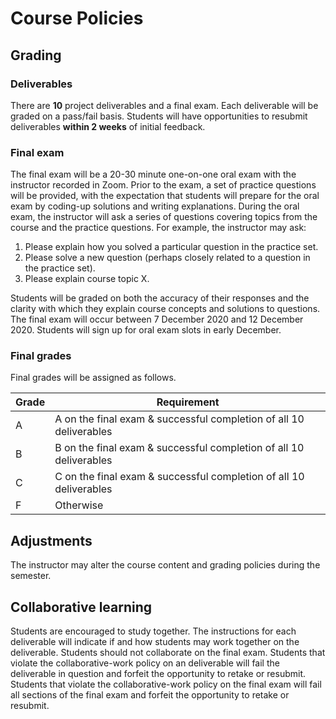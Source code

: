 # Course Policies

## Grading

### Deliverables 
There are **10** project deliverables and a final exam.  Each deliverable will be graded on a pass/fail basis.  Students will have opportunities to resubmit deliverables **within 2 weeks** of initial feedback. 

### Final exam

The final exam will be a 20-30 minute one-on-one oral exam with the instructor recorded in Zoom.  Prior to the exam, a set of practice questions will be provided, with the expectation that students will prepare for the oral exam by coding-up solutions and writing explanations.  During the oral exam, the instructor will ask a series of questions covering topics from the course and the practice questions.  For example, the instructor may ask:
1. Please explain how you solved a particular question in the practice set.
2. Please solve a new question (perhaps closely related to a question in the practice set).
3. Please explain course topic X.

Students will be graded on both the accuracy of their responses and the clarity with which they explain course concepts and solutions to questions.  The final exam will occur between 7 December 2020 and 12 December 2020.  Students will sign up for oral exam slots in early December.

### Final grades

Final grades will be assigned as follows.

| Grade | Requirement |
|---|---|
| A | A on the final exam & successful completion of all 10 deliverables |
| B | B on the final exam & successful completion of all 10 deliverables |
| C | C on the final exam & successful completion of all 10 deliverables |
| F | Otherwise |

## Adjustments

The instructor may alter the course content and grading policies during the semester.

## Collaborative learning

Students are encouraged to study together.  The instructions for each deliverable will indicate if and how students may work together on the deliverable.  Students should not collaborate on the final exam.  Students that violate the collaborative-work policy on an deliverable will fail the deliverable in question and forfeit the opportunity to retake or resubmit.  Students that violate the collaborative-work policy on the final exam will fail all sections of the final exam and forfeit the opportunity to retake or resubmit.